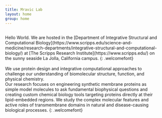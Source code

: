 ```yaml
---
title: Mravic Lab
layout: home
group: home
---
```



<br>
   Hello World.  We are hosted in the [Department of Integrative Structural and Computational Biology](https://www.scripps.edu/science-and-medicine/research-departments/integrative-structural-and-computational-biology/) at [The Scripps Research Institute](https://www.scripps.edu/) on the sunny seaside La Jolla, California campus. 
{: .welcomefont}

<br>
<br>
   We use protein design and integrative computational approaches to challenge our understanding of biomolecular structure, function, and physical chemistry.  
<br>   
   Our research focuses on engineering synthetic membrane proteins as simple model molecules to ask fundamental biophysical questions and creating custom chemical biology tools targeting proteins directly at their lipid-embedded regions.  We study the complex molecular features and active roles of transmembrane domains in natural and disease-causing biological processes.   
{: .welcomefont}
